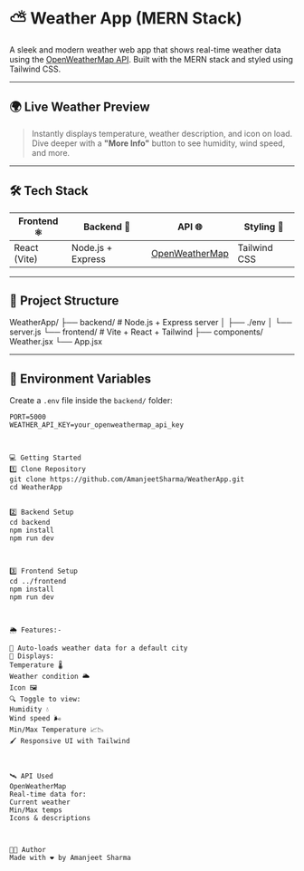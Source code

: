 # ⛅ Weather App (MERN Stack)

A sleek and modern weather web app that shows real-time weather data using the [OpenWeatherMap API](https://openweathermap.org/). Built with the MERN stack and styled using Tailwind CSS.

---

## 🌍 Live Weather Preview

> Instantly displays temperature, weather description, and icon on load.  
> Dive deeper with a **"More Info"** button to see humidity, wind speed, and more.

---

## 🛠 Tech Stack

| Frontend ⚛️ | Backend 🚀 | API 🌐 | Styling 🎨 |
|-------------|------------|--------|-------------|
| React (Vite) | Node.js + Express | [OpenWeatherMap](https://openweathermap.org/) | Tailwind CSS |

---

## 📁 Project Structure
WeatherApp/
├── backend/ # Node.js + Express server
│ ├── ./env
│ └── server.js
└── frontend/ # Vite + React + Tailwind
├── components/ Weather.jsx
└── App.jsx



---

## 🔐 Environment Variables

Create a `.env` file inside the `backend/` folder:

```env
PORT=5000
WEATHER_API_KEY=your_openweathermap_api_key



💻 Getting Started
1️⃣ Clone Repository
git clone https://github.com/AmanjeetSharma/WeatherApp.git
cd WeatherApp


2️⃣ Backend Setup
cd backend
npm install
npm run dev



3️⃣ Frontend Setup
cd ../frontend
npm install
npm run dev



🌦️ Features:-

📍 Auto-loads weather data for a default city
🧊 Displays:
Temperature 🌡
Weather condition 🌥
Icon 🖼️
🔍 Toggle to view:
Humidity 💧
Wind speed 🌬
Min/Max Temperature 📈📉
🖌️ Responsive UI with Tailwind



🛰️ API Used
OpenWeatherMap
Real-time data for:
Current weather
Min/Max temps
Icons & descriptions



👨‍💻 Author
Made with ❤️ by Amanjeet Sharma


